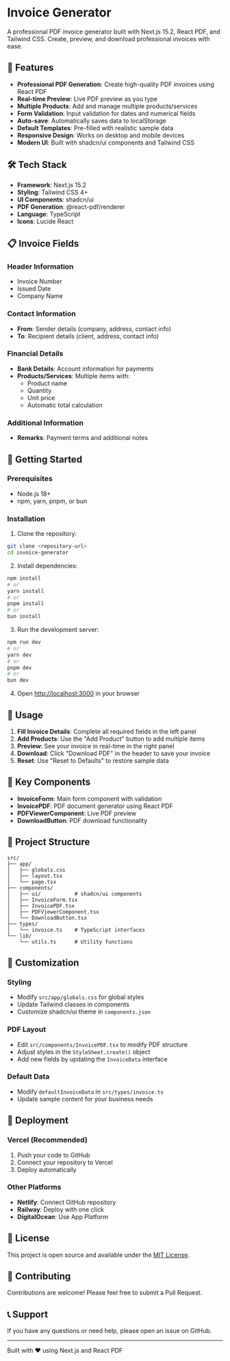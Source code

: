 # Invoice Generator

A professional PDF invoice generator built with Next.js 15.2, React PDF, and Tailwind CSS. Create, preview, and download professional invoices with ease.

## 🚀 Features

- **Professional PDF Generation**: Create high-quality PDF invoices using React PDF
- **Real-time Preview**: Live PDF preview as you type
- **Multiple Products**: Add and manage multiple products/services
- **Form Validation**: Input validation for dates and numerical fields
- **Auto-save**: Automatically saves data to localStorage
- **Default Templates**: Pre-filled with realistic sample data
- **Responsive Design**: Works on desktop and mobile devices
- **Modern UI**: Built with shadcn/ui components and Tailwind CSS

## 🛠️ Tech Stack

- **Framework**: Next.js 15.2
- **Styling**: Tailwind CSS 4+
- **UI Components**: shadcn/ui
- **PDF Generation**: @react-pdf/renderer
- **Language**: TypeScript
- **Icons**: Lucide React

## 📋 Invoice Fields

### Header Information

- Invoice Number
- Issued Date
- Company Name

### Contact Information

- **From**: Sender details (company, address, contact info)
- **To**: Recipient details (client, address, contact info)

### Financial Details

- **Bank Details**: Account information for payments
- **Products/Services**: Multiple items with:
  - Product name
  - Quantity
  - Unit price
  - Automatic total calculation

### Additional Information

- **Remarks**: Payment terms and additional notes

## 🎯 Getting Started

### Prerequisites

- Node.js 18+
- npm, yarn, pnpm, or bun

### Installation

1. Clone the repository:

```bash
git clone <repository-url>
cd invoice-generator
```

2. Install dependencies:

```bash
npm install
# or
yarn install
# or
pnpm install
# or
bun install
```

3. Run the development server:

```bash
npm run dev
# or
yarn dev
# or
pnpm dev
# or
bun dev
```

4. Open [http://localhost:3000](http://localhost:3000) in your browser

## 📖 Usage

1. **Fill Invoice Details**: Complete all required fields in the left panel
2. **Add Products**: Use the "Add Product" button to add multiple items
3. **Preview**: See your invoice in real-time in the right panel
4. **Download**: Click "Download PDF" in the header to save your invoice
5. **Reset**: Use "Reset to Defaults" to restore sample data

## 🔧 Key Components

- **InvoiceForm**: Main form component with validation
- **InvoicePDF**: PDF document generator using React PDF
- **PDFViewerComponent**: Live PDF preview
- **DownloadButton**: PDF download functionality

## 📁 Project Structure

```
src/
├── app/
│   ├── globals.css
│   ├── layout.tsx
│   └── page.tsx
├── components/
│   ├── ui/           # shadcn/ui components
│   ├── InvoiceForm.tsx
│   ├── InvoicePDF.tsx
│   ├── PDFViewerComponent.tsx
│   └── DownloadButton.tsx
├── types/
│   └── invoice.ts    # TypeScript interfaces
└── lib/
    └── utils.ts      # Utility functions
```

## 🎨 Customization

### Styling

- Modify `src/app/globals.css` for global styles
- Update Tailwind classes in components
- Customize shadcn/ui theme in `components.json`

### PDF Layout

- Edit `src/components/InvoicePDF.tsx` to modify PDF structure
- Adjust styles in the `StyleSheet.create()` object
- Add new fields by updating the `InvoiceData` interface

### Default Data

- Modify `defaultInvoiceData` in `src/types/invoice.ts`
- Update sample content for your business needs

## 🚀 Deployment

### Vercel (Recommended)

1. Push your code to GitHub
2. Connect your repository to Vercel
3. Deploy automatically

### Other Platforms

- **Netlify**: Connect GitHub repository
- **Railway**: Deploy with one click
- **DigitalOcean**: Use App Platform

## 📝 License

This project is open source and available under the [MIT License](LICENSE).

## 🤝 Contributing

Contributions are welcome! Please feel free to submit a Pull Request.

## 📞 Support

If you have any questions or need help, please open an issue on GitHub.

---

Built with ❤️ using Next.js and React PDF
